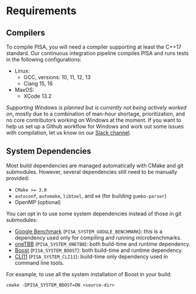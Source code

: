 # Requirements

## Compilers

To compile PISA, you will need a compiler supporting at least the C++17
standard. Our continuous integration pipeline compiles PISA and runs
tests in the following configurations:
- Linux:
    - GCC, versions: 10, 11, 12, 13
    - Clang 15, 16
- MaxOS:
    - XCode 13.2

_Supporting Windows is planned but is currently not being actively
worked on_, mostly due to a combination of man-hour shortage,
prioritization, and no core contributors working on Windows at the
moment. If you want to help us set up a Github workflow for Windows and
work out some issues with compilation, let us know on our [Slack
channel](https://join.slack.com/t/pisa-engine/shared_invite/zt-dbxrm1mf-RtQMZTqxxlhOJsv3GHUErw).

## System Dependencies

Most build dependencies are managed automatically with CMake and git submodules.
However, several dependencies still need to be manually provided:

- `CMake >= 3.0`
- `autoconf`,  `automake`, `libtool`, and `m4` (for building `gumbo-parser`)
- OpenMP (optional)

You can opt in to use some system dependencies instead of those in git
submodules:
* [Google Benchmark](https://github.com/google/benchmark)
  (`PISA_SYSTEM_GOOGLE_BENCHMARK`): this is a dependency used only for
  compiling and running microbenchmarks.
* [oneTBB](https://github.com/oneapi-src/oneTBB) (`PISA_SYSTEM_ONETBB`):
  both build-time and runtime dependency.
* [Boost](https://www.boost.org/) (`PISA_SYSTEM_BOOST`): both build-time
  and runtime dependency.
* [CLI11](https://github.com/CLIUtils/CLI11) (`PISA_SYSTEM_CLI11`):
  build-time only dependency used in command line tools.

For example, to use all the system installation of Boost in your build:

```
cmake -DPISA_SYSTEM_BOOST=ON <source-dir>
```
